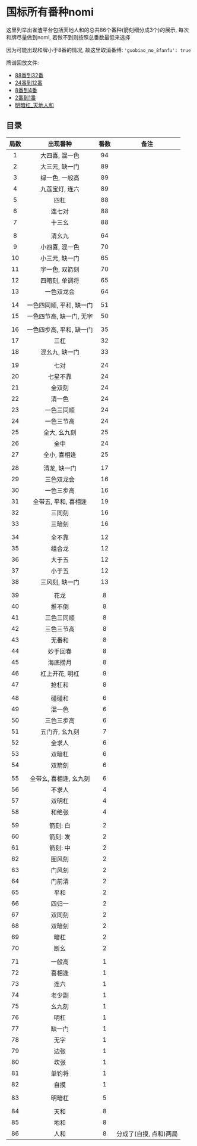 # 国标所有番种nomi

这里列举出雀渣平台包括天地人和的总共86个番种(箭刻细分成3个)的展示, 每次和牌尽量做到nomi, 若做不到则按照总番数最低来选择

因为可能出现和牌小于8番的情况, 故这里取消番缚: `'guobiao_no_8fanfu': true`

牌谱回放文件: 

- [88番到32番](1_88番到32番.js)
- [24番到12番](2_24番到12番.js)
- [8番到4番](3_8番到4番.js)
- [2番到1番](4_2番到1番.js)
- [明暗杠_天地人和](5_明暗杠_天地人和.js)

## 目录

| 局数 |      出现番种      | 番数 |      备注       |
|:--:|:--------------:|:--:|:-------------:|
| 1  |    大四喜, 混一色    | 94 |               |
| 2  |    大三元, 缺一门    | 89 |               |
| 3  |    绿一色, 一般高    | 89 |               |
| 4  |    九莲宝灯, 连六    | 89 |               |
| 5  |       四杠       | 88 |               |
| 6  |      连七对       | 88 |               |
| 7  |      十三幺       | 88 |               |
|    |                |    |               |
| 8  |      清幺九       | 64 |               |
| 9  |    小四喜, 混一色    | 70 |               |
| 10 |    小三元, 缺一门    | 65 |               |
| 11 |    字一色, 双箭刻    | 70 |               |
| 12 |    四暗刻, 单调将    | 65 |               |
| 13 |     一色双龙会      | 64 |               |
|    |                |    |               |
| 14 | 一色四同顺, 平和, 缺一门 | 51 |               |
| 15 | 一色四节高, 缺一门, 无字 | 50 |               |
|    |                |    |               |
| 16 | 一色四步高, 平和, 缺一门 | 35 |               |
| 17 |       三杠       | 32 |               |
| 18 |    混幺九, 缺一门    | 33 |               |
|    |                |    |               |
| 19 |       七对       | 24 |               |
| 20 |      七星不靠      | 24 |               |
| 21 |      全双刻       | 24 |               |
| 22 |      清一色       | 24 |               |
| 23 |     一色三同顺      | 24 |               |
| 24 |     一色三节高      | 24 |               |
| 25 |    全大, 幺九刻     | 25 |               |
| 26 |       全中       | 24 |               |
| 27 |    全小, 喜相逢     | 25 |               |
|    |                |    |               |
| 28 |    清龙, 缺一门     | 17 |               |
| 29 |     三色双龙会      | 16 |               |
| 30 |     一色三步高      | 16 |               |
| 31 |  全带五, 平和, 喜相逢  | 19 |               |
| 32 |      三同刻       | 16 |               |
| 33 |      三暗刻       | 16 |               |
|    |                |    |               |
| 34 |      全不靠       | 12 |               |
| 35 |      组合龙       | 12 |               |
| 36 |      大于五       | 12 |               |
| 37 |      小于五       | 12 |               |
| 38 |    三风刻, 缺一门    | 13 |               |
|    |                |    |               |
| 39 |       花龙       | 8  |               |
| 40 |      推不倒       | 8  |               |
| 41 |     三色三同顺      | 8  |               |
| 42 |     三色三节高      | 8  |               |
| 43 |      无番和       | 8  |               |
| 44 |      妙手回春      | 8  |               |
| 45 |      海底捞月      | 8  |               |
| 46 |    杠上开花, 明杠    | 9  |               |
| 47 |      抢杠和       | 8  |               |
|    |                |    |               |
| 48 |      碰碰和       | 6  |               |
| 49 |      混一色       | 6  |               |
| 50 |     三色三步高      | 6  |               |
| 51 |    五门齐, 幺九刻    | 7  |               |
| 52 |      全求人       | 6  |               |            
| 53 |      双暗杠       | 6  |               |
| 54 |      双箭刻       | 6  |               |        
|    |                |    |               |
| 55 | 全带幺, 喜相逢, 幺九刻  | 6  |               |
| 56 |      不求人       | 4  |               |
| 57 |      双明杠       | 4  |               |
| 58 |      和绝张       | 4  |               |
|    |                |    |               |
| 59 |     箭刻: 白      | 2  |               |
| 60 |     箭刻: 发      | 2  |               |
| 61 |     箭刻: 中      | 2  |               |
| 62 |      圈风刻       | 2  |               |
| 63 |      门风刻       | 2  |               |
| 64 |      门前清       | 2  |               |
| 65 |       平和       | 2  |               |
| 66 |      四归一       | 2  |               |
| 67 |      双同刻       | 2  |               |
| 68 |      双暗刻       | 2  |               |
| 69 |       暗杠       | 2  |               |
| 70 |       断幺       | 2  |               |
|    |                |    |               |
| 71 |      一般高       | 1  |               |
| 72 |      喜相逢       | 1  |               |
| 73 |       连六       | 1  |               |
| 74 |      老少副       | 1  |               |
| 75 |      幺九刻       | 1  |               |
| 76 |       明杠       | 1  |               |
| 77 |      缺一门       | 1  |               |
| 78 |       无字       | 1  |               |
| 79 |       边张       | 1  |               |
| 80 |       坎张       | 1  |               |
| 81 |      单钓将       | 1  |               |
| 82 |       自摸       | 1  |               |
|    |                |    |               |
| 83 |      明暗杠       | 5  |               |
|    |                |    |               |
| 84 |       天和       | 8  |               |
| 85 |       地和       | 8  |               |
| 86 |       人和       | 8  | 分成了(自摸, 点和)两局 |
